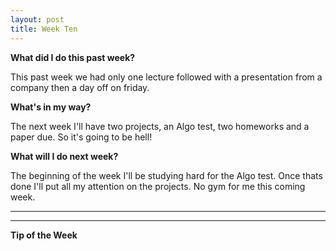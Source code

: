 ```yaml
---
layout: post
title: Week Ten
---
```

<b>What did I do this past week?</b><br>
<p>This past week we had only one lecture followed with a presentation from a company then a day off on friday.</p>
<b>What's in my way?</b><br>
<p>The next week I'll have two projects, an Algo test, two homeworks and a paper due. So it's going to be hell!</p>
<b>What will I do next week?</b><br>
<p>The beginning of the week I'll be studying hard for the Algo test. Once thats done I'll put all my attention on the projects. No gym for me this coming week.</p>
<hr>
<p></p>
<p></p>
<p></p>
<hr>

<b>Tip of the Week</b><br>
<p></p>
